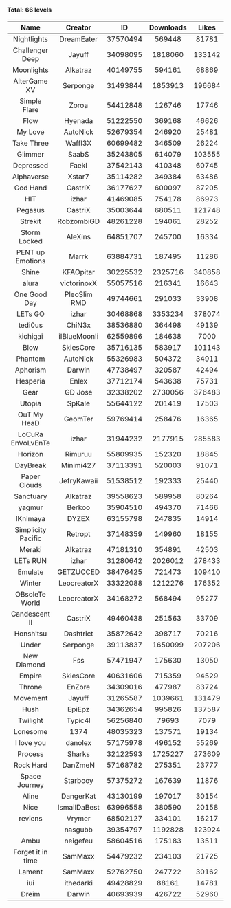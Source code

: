 #### Total: 66 levels

| Name | Creator | ID | Downloads | Likes |
|:---:|:---:|:---:|:---:|:---:|
| Nightlights | DreamEater | 37570494 | 569448 | 81781
| Challenger Deep | Jayuff | 34098095 | 1818060 | 133142
| Moonlights | Alkatraz | 40149755 | 594161 | 68869
| AlterGame XV | Serponge | 31493844 | 1853913 | 196684
| Simple Flare | Zoroa | 54412848 | 126746 | 17746
| Flow | Hyenada | 51222550 | 369168 | 46626
| My Love | AutoNick | 52679354 | 246920 | 25481
| Take Three | Waffl3X | 60699482 | 346509 | 26224
| Glimmer | SaabS | 35243805 | 614079 | 103555
| Depressed | FaekI | 37542143 | 410348 | 60745
| Alphaverse | Xstar7 | 35114282 | 349384 | 63486
| God Hand | CastriX | 36177627 | 600097 | 87205
| HIT | izhar | 41469085 | 754178 | 86973
| Pegasus | CastriX | 35003644 | 680511 | 121748
| Strekit | RobzombiGD | 48261228 | 194061 | 28252
| Storm Locked | AleXins | 64851707 | 245700 | 16334
| PENT up Emotions | Marrk | 63884731 | 187495 | 11286
| Shine | KFAOpitar | 30225532 | 2325716 | 340858
| alura | victorinoxX | 55057516 | 216341 | 16643
| One Good Day | PleoSlim RMD | 49744661 | 291033 | 33908
| LETs GO | izhar | 30468868 | 3353234 | 378074
| tedi0us | ChiN3x | 38536880 | 364498 | 49139
| kichigai | iIBlueMoonIi | 62559896 | 184638 | 7000
| Blow | SkiesCore | 35716135 | 583917 | 101143
| Phantom | AutoNick | 55326983 | 504372 | 34911
| Aphorism | Darwin | 47738497 | 320587 | 42494
| Hesperia | Enlex | 37712174 | 543638 | 75731
| Gear | GD Jose | 32338202 | 2730056 | 376483
| Utopia | SpKale | 55644122 | 201419 | 17503
| OuT My HeaD | GeomTer | 59769414 | 258476 | 16365
| LoCuRa EnVoLvEnTe | izhar | 31944232 | 2177915 | 285583
| Horizon | Rimuruu | 55809935 | 152320 | 18845
| DayBreak | Minimi427 | 37113391 | 520003 | 91071
| Paper Clouds | JefryKawaii | 51538512 | 192333 | 25440
| Sanctuary | Alkatraz | 39558623 | 589958 | 80264
| yagmur | Berkoo | 35904510 | 494370 | 71466
| IKnimaya | DYZEX | 63155798 | 247835 | 14914
| Simplicity Pacific | Retropt | 37148359 | 149960 | 18155
| Meraki | Alkatraz | 47181310 | 354891 | 42503
| LETs  RUN | izhar | 31280642 | 2026012 | 278433
| Emulate | GETZUCCED | 38476425 | 721473 | 109410
| Winter | LeocreatorX | 33322088 | 1212276 | 176352
| OBsoleTe World | LeocreatorX | 34168272 | 568494 | 95277
| Candescent II | CastriX | 49460438 | 251563 | 33709
| Honshitsu | Dashtrict | 35872642 | 398717 | 70216
| Under | Serponge | 39113837 | 1650099 | 207206
| New Diamond | Fss | 57471947 | 175630 | 13050
| Empire | SkiesCore | 40631606 | 715359 | 94529
| Throne | EnZore | 34309016 | 477987 | 83724
| Movement | Jayuff | 31265587 | 1039661 | 131479
| Hush | EpiEpz | 34362654 | 995826 | 137587
| Twilight | Typic4l | 56256840 | 79693 | 7079
| Lonesome | 1374 | 48035323 | 137571 | 19134
| I love you | danolex | 57175978 | 496152 | 55269
| Process | Sharks | 32122593 | 1725227 | 273609
| Rock Hard | DanZmeN | 57168782 | 275351 | 23777
| Space Journey | Starbooy | 57375272 | 167639 | 11876
| Aline | DangerKat | 43130199 | 197017 | 30154
| Nice | IsmailDaBest | 63996558 | 380590 | 20158
| reviens | Vrymer | 68502127 | 334101 | 16217
|   | nasgubb | 39354797 | 1192828 | 123924
| Ambu | neigefeu | 58604516 | 175183 | 13511
| Forget it in time | SamMaxx | 54479232 | 234103 | 21725
| Lament | SamMaxx | 52762750 | 247722 | 30162
| iui | ithedarki | 49428829 | 88161 | 14781
| Dreim | Darwin | 40693939 | 426722 | 52960
